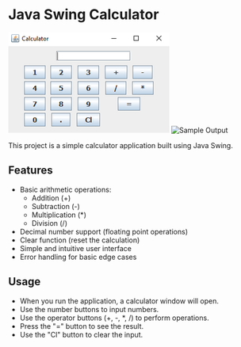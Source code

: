 # Java Swing Calculator

![Calculator Screenshot](calculator-screen.png)
![Sample Output](images/calculator-console_125909.png)

This project is a simple calculator application built using Java Swing.

## Features

- Basic arithmetic operations:
  - Addition (+)
  - Subtraction (-)
  - Multiplication (*)
  - Division (/)
- Decimal number support (floating point operations)
- Clear function (reset the calculation)
- Simple and intuitive user interface
- Error handling for basic edge cases

## Usage
- When you run the application, a calculator window will open.
- Use the number buttons to input numbers.
- Use the operator buttons (+, -, *, /) to perform operations.
- Press the "=" button to see the result.
- Use the "Cl" button to clear the input.
